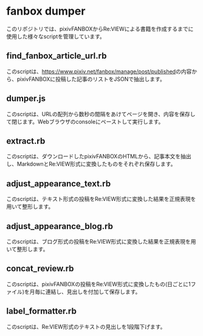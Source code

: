 # fanbox dumper

このリポジトリでは、pixivFANBOXからRe:VIEWによる書籍を作成するまでに使用した様々なscriptを管理しています。

## find_fanbox_article_url.rb
このscriptは、<https://www.pixiv.net/fanbox/manage/post/published>の内容から、pixivFANBOXに投稿した記事のリストをJSONで抽出します。

## dumper.js
このscriptは、URLの配列から数秒の間隔をあけてページを開き、内容を保存して閉じます。Webブラウザのconsoleにペーストして実行します。

## extract.rb
このscriptは、ダウンロードしたpixivFANBOXのHTMLから、記事本文を抽出し、MarkdownとRe:VIEW形式に変換したものをそれぞれ保存します。

## adjust_appearance_text.rb
このscriptは、テキスト形式の投稿をRe:VIEW形式に変換した結果を正規表現を用いて整形します。

## adjust_appearance_blog.rb
このscriptは、ブログ形式の投稿をRe:VIEW形式に変換した結果を正規表現を用いて整形します。

## concat_review.rb
このscriptは、pixivFANBOXの投稿をRe:VIEW形式に変換したもの(日ごとに1ファイル)を月毎に連結し、見出しを付加して保存します。

## label_formatter.rb
このscriptは、Re:VIEW形式のテキストの見出しを1段階下げます。
